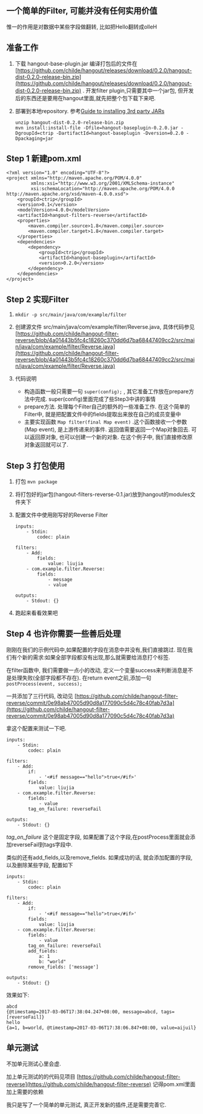 ## 一个简单的Filter, 可能并没有任何实用价值

惟一的作用是对数据中某些字段做翻转, 比如把Hello翻转成olleH

## 准备工作

1. 下载 hangout-base-plugin.jar
    编译打包后的文件在 [https://github.com/childe/hangout/releases/download/0.2.0/hangout-dist-0.2.0-release-bin.zip](https://github.com/childe/hangout/releases/download/0.2.0/hangout-dist-0.2.0-release-bin.zip) . 开发filter plugin,只需要其中一个jar包, 但开发后的东西还是要用在hangout里面,就先把整个包下载下来吧.

2. 部署到本地repository. 参考[Guide to installing 3rd party JARs](https://maven.apache.org/guides/mini/guide-3rd-party-jars-local.html)

    ```
    unzip hangout-dist-0.2.0-release-bin.zip
    mvn install:install-file -Dfile=hangout-baseplugin-0.2.0.jar -DgroupId=ctrip -DartifactId=hangout-baseplugin -Dversion=0.2.0 -Dpackaging=jar
    ```

## Step 1 新建pom.xml

```
<?xml version="1.0" encoding="UTF-8"?>
<project xmlns="http://maven.apache.org/POM/4.0.0"
         xmlns:xsi="http://www.w3.org/2001/XMLSchema-instance"
         xsi:schemaLocation="http://maven.apache.org/POM/4.0.0 http://maven.apache.org/xsd/maven-4.0.0.xsd">
    <groupId>ctrip</groupId>
    <version>0.1</version>
    <modelVersion>4.0.0</modelVersion>
    <artifactId>hangout-filters-reverse</artifactId>
    <properties>
        <maven.compiler.source>1.8</maven.compiler.source>
        <maven.compiler.target>1.8</maven.compiler.target>
    </properties>
    <dependencies>
        <dependency>
            <groupId>ctrip</groupId>
            <artifactId>hangout-baseplugin</artifactId>
            <version>0.2.0</version>
        </dependency>
    </dependencies>
</project>
```

## Step 2 实现Filter

1. `mkdir -p src/main/java/com/example/filter`

2. 创建源文件 src/main/java/com/example/filter/Reverse.java, 具体代码参见[https://github.com/childe/hangout-filter-reverse/blob/4a01443b5fc4c18260c370dd6d7ba68447409cc2/src/main/java/com/example/filter/Reverse.java](https://github.com/childe/hangout-filter-reverse/blob/4a01443b5fc4c18260c370dd6d7ba68447409cc2/src/main/java/com/example/filter/Reverse.java)

3. 代码说明

    - 构造函数一般只需要一句 `super(config);` , 其它准备工作放在prepare方法中完成. super(config)里面完成了些Step3中讲的事情
    - prepare方法. 处理每个Filter自己的额外的一些准备工作. 在这个简单的Filter中, 就是把配置文件中的fields提取出来放在自己的成员变量中
    - 主要实现函数 `Map filter(final Map event)` .这个函数接收一个参数(Map event), 是上游传递来的事件. 返回值需要返回一个Map对象回去. 可以返回原对象, 也可以创建一个新的对象. 在这个例子中, 我们直接修改原对象返回就可以了.

## Step 3 打包使用

1. 打包 `mvn package`

2. 将打包好的jar包(hangout-filters-reverse-0.1.jar)放到hangout的modules文件夹下

3. 配置文件中使用刚写好的Reverse Filter

    ```
    inputs:
        - Stdin:
            codec: plain

    filters:
        - Add:
            fields:
                value: liujia
        - com.example.filter.Reverse:
            fields:
                - message
                - value

    outputs:
        - Stdout: {}

    ```

4. 跑起来看看效果吧

## Step 4 也许你需要一些善后处理

刚刚在我们的示例代码中,如果配置的字段在消息中并没有,我们直接跳过. 现在我们有个新的需求:如果全部字段都没有出现,那么就需要给消息打个标签.

在filter函数中, 我们需要做一点小的改动, 定义一个变量success来判断消息是不是处理失败(全部字段都不存在). 在return event之前,添加一句 `postProcess(event, success);`

一共添加了三行代码, 改动见 [https://github.com/childe/hangout-filter-reverse/commit/0e98ab47005d90d8a177090c5d4c78c40fab7d3a](https://github.com/childe/hangout-filter-reverse/commit/0e98ab47005d90d8a177090c5d4c78c40fab7d3a)

拿这个配置来测试一下吧.
```
inputs:
    - Stdin:
        codec: plain

filters:
    - Add:
        if:
            - '<#if message=="hello">true</#if>'
        fields:
            value: liujia
    - com.example.filter.Reverse:
        fields:
            - value
        tag_on_failure: reverseFail

outputs:
    - Stdout: {}
```

*tag_on_failure* 这个是固定字段, 如果配置了这个字段,在postProcess里面就会添加reverseFail到tags字段中.

类似的还有add_fields,以及remove_fields.  如果成功的话, 就会添加配置的字段, 以及删除某些字段, 配置如下

```
inputs:
    - Stdin:
        codec: plain

filters:
    - Add:
        if:
            - '<#if message=="hello">true</#if>'
        fields:
            value: liujia
    - com.example.filter.Reverse:
        fields:
            - value
        tag_on_failure: reverseFail
        add_fields:
            a: 1
            b: "world"
        remove_fields: ['message']

outputs:
    - Stdout: {}
```

效果如下:

```
abcd
{@timestamp=2017-03-06T17:38:04.247+08:00, message=abcd, tags=[reverseFail]}
hello
{a=1, b=world, @timestamp=2017-03-06T17:38:06.847+08:00, value=aijuil}
```

## 单元测试

不加单元测试心里会虚.

加上单元测试的的代码见项目 [https://github.com/childe/hangout-filter-reverse](https://github.com/childe/hangout-filter-reverse)
记得pom.xml里面加上需要的依赖

我只是写了一个简单的单元测试, 真正开发新的插件,还是需要完善它.
